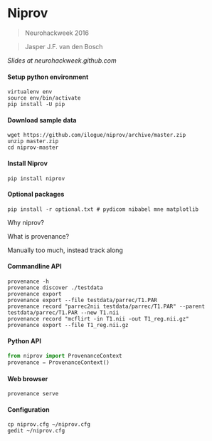 # Niprov
> Neurohackweek 2016

> Jasper J.F. van den Bosch

*Slides at neurohackweek.github.com*

#### Setup python environment
```shell
virtualenv env
source env/bin/activate
pip install -U pip
```

#### Download sample data
```shell
wget https://github.com/ilogue/niprov/archive/master.zip
unzip master.zip
cd niprov-master
```

#### Install Niprov
```shell
pip install niprov
```

#### Optional packages
```shell
pip install -r optional.txt # pydicom nibabel mne matplotlib
```

Why niprov?

What is provenance?

Manually too much, instead track along 

#### Commandline API

```shell
provenance -h
provenance discover ./testdata
provenance export
provenance export --file testdata/parrec/T1.PAR
provenance record "parrec2nii testdata/parrec/T1.PAR" --parent testdata/parrec/T1.PAR --new T1.nii
provenance record "mcflirt -in T1.nii -out T1_reg.nii.gz"
provenance export --file T1_reg.nii.gz
```

#### Python API
```python
from niprov import ProvenanceContext
provenance = ProvenanceContext()
```

#### Web browser
```shell
provenance serve
```

#### Configuration
```shell
cp niprov.cfg ~/niprov.cfg
gedit ~/niprov.cfg
```







